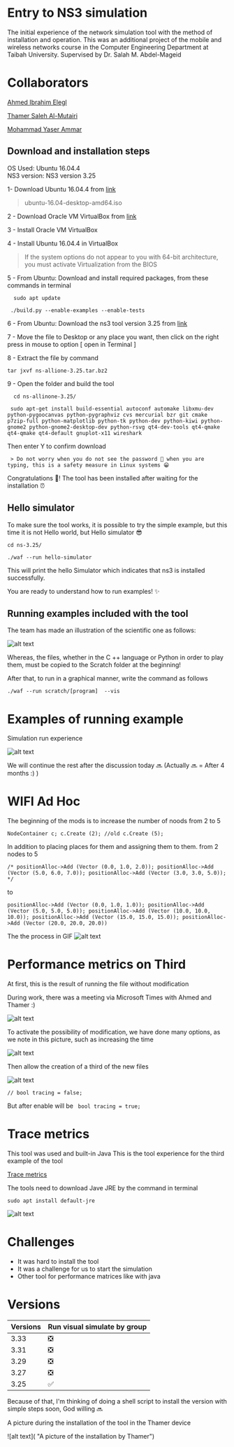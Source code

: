 # Entry to NS3 simulation

The initial experience of the network simulation tool with the method of installation and operation. This was an additional project of the mobile and wireless networks course in the Computer Engineering Department at Taibah University. Supervised by Dr. Salah M. Abdel-Mageid


# Collaborators

[Ahmed Ibrahim Elegl](https://github.com/Ahmedie98) 

[Thamer Saleh Al-Mutairi](https://github.com/thamer122)

[Mohammad Yaser Ammar](https://github.com/MohammadYAmmar)


## Download and installation steps

OS Used: Ubuntu 16.04.4  
NS3 version: NS3 version 3.25

1- Download Ubuntu 16.04.4 from [link](http://old-releases.ubuntu.com/releases/16.04.4/)

> ubuntu-16.04-desktop-amd64.iso

2 - Download Oracle VM VirtualBox from [link](https://www.virtualbox.org/wiki/Downloads)

3 - Install Oracle VM VirtualBox 

4 - Install Ubuntu 16.04.4  in VirtualBox
> If the system options do not appear to you with 64-bit architecture, you must activate Virtualization from the BIOS

5 - From Ubuntu: Download and install required packages, from these commands in terminal 

      sudo apt update
    
     ./build.py --enable-examples --enable-tests

6 - From Ubuntu: Download the ns3 tool version 3.25 from [link](https://www.nsnam.org/releases/ns-3-25/download/)

7  - Move the file to Desktop or any place you want, then click on the right press in mouse to option [ open in Terminal ]

8 - Extract the file by command

    tar jxvf ns-allione-3.25.tar.bz2
    
9 - Open the folder and build  the tool

      cd ns-allinone-3.25/
    
     sudo apt-get install build-essential autoconf automake libxmu-dev python-pygoocanvas python-pygraphviz cvs mercurial bzr git cmake p7zip-full python-matplotlib python-tk python-dev python-kiwi python-gnome2 python-gnome2-desktop-dev python-rsvg qt4-dev-tools qt4-qmake qt4-qmake qt4-default gnuplot-x11 wireshark
     
 Then enter Y to confirm download
     
     > Do not worry when you do not see the password 👀 when you are typing, this is a safety measure in Linux systems 😁
     
     
   Congratulations 🎉! The tool has been installed after waiting for the installation ⏰
   
   
## Hello simulator

To make sure the tool works, it is possible to try the simple example, but this time it is not Hello world, but Hello simulator 😎

    cd ns-3.25/
    
    ./waf --run hello-simulator

This will print the hello Simulator which indicates that ns3 is installed successfully.

You are ready to understand how to run examples! ✨

## Running examples included with the tool

The team has made an illustration of the scientific one as follows:

![alt text](https://github.com/MohammadYAmmar/Entry-to-NS3-simulation/blob/main/Pictures%20and%20GIF%20using%20in%20ReadMe/GIF%20Steps%20animation%20to%20run%20examples.gif "GIF Steps animation to run examples")


Whereas, the files, whether in the C ++ language or Python in order to play them, must be copied to the Scratch folder at the beginning!

After that, to run in a graphical manner, write the command as follows

    ./waf --run scratch/[program]  --vis
    
# Examples of running example
Simulation run experience

![alt text](https://github.com/MohammadYAmmar/Entry-to-NS3-simulation/blob/main/Pictures%20and%20GIF%20using%20in%20ReadMe/GIF%20run%20wifi%20adhoc%20edit1.gif "GIF Steps to run adhoc")

We will continue the rest after the discussion today 🔜 (Actually  🔜 = After 4 months :) )

# WIFI Ad Hoc

The beginning of the mods is to increase the number of noods from 2 to 5

`NodeContainer c;
  c.Create (2); //old
  c.Create (5);`

In addition to placing places for them and assigning them to them. from 2 nodes to 5

`/*
  positionAlloc->Add (Vector (0.0, 1.0, 2.0));
  positionAlloc->Add (Vector (5.0, 6.0, 7.0));
positionAlloc->Add (Vector (3.0, 3.0, 5.0));
*/`

to

`positionAlloc->Add (Vector (0.0, 1.0, 1.0));
  positionAlloc->Add (Vector (5.0, 5.0, 5.0));
  positionAlloc->Add (Vector (10.0, 10.0, 10.0));
  positionAlloc->Add (Vector (15.0, 15.0, 15.0));
  positionAlloc->Add (Vector (20.0, 20.0, 20.0))`

The the process in GIF
   ![alt text](https://github.com/MohammadYAmmar/Entry-to-NS3-simulation/blob/main/Pictures%20and%20GIF%20using%20in%20ReadMe/GIF%20Modification%20Ad-hoc.gif "Modification in Ad-hoc")


# Performance metrics on Third

At first, this is the result of running the file without modification

During work, there was a meeting via Microsoft Times with Ahmed and Thamer :)

![alt text](https://github.com/MohammadYAmmar/Entry-to-NS3-simulation/blob/main/Pictures%20and%20GIF%20using%20in%20ReadMe/GIF%20of%20thrid.gif "GIF of thrid")


To activate the possibility of modification, we have done many options, as we note in this picture, such as increasing the time

![alt text](https://github.com/MohammadYAmmar/Entry-to-NS3-simulation/blob/main/Pictures%20and%20GIF%20using%20in%20ReadMe/Picture%201%20of%20thrid.png "Picture 1 of thrid")

Then allow the creation of a third of the new files

![alt text](https://github.com/MohammadYAmmar/Entry-to-NS3-simulation/blob/main/Pictures%20and%20GIF%20using%20in%20ReadMe/Picture%202%20of%20thrid.png "Picture 2 of thrid")


`// bool tracing = false;`

But after enable will be
 ` bool tracing = true;`




# Trace metrics
This tool was used and built-in Java
This is the tool experience for the third example of the tool

[Trace metrics](https://sourceforge.net/projects/tracemetrics/
)

The tools need to download Jave JRE by the command in terminal

`sudo apt install default-jre`

![alt text](https://github.com/MohammadYAmmar/Entry-to-NS3-simulation/blob/main/Pictures%20and%20GIF%20using%20in%20ReadMe/GIF%20Trace%20matrics.gif "GIF OF Trace metrics")


# Challenges
- It was hard to install the tool
- It was a challenge for us to start the simulation
- Other tool for performance matrices like with java

# Versions
| Versions  | Run visual simulate by group |
| ------------- | ------------- |
| 3.33  | ❎  |
| 3.31  | ❎  |
| 3.29  | ❎  |
| 3.27  | ❎  |
| 3.25  | ✅  |

Because of that, I'm thinking of doing a shell script to install the version with simple steps soon, God willing 🔜

A picture during the installation of the tool in the Thamer device

![alt text]( "A picture of the installation by Thamer")




